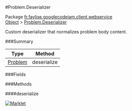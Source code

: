 #Problem.Deserializer

Package [fr.faylixe.googlecodejam.client.webservice](https://github.com/Faylixe/googlecodejam-client/blob/master/fr/faylixe/googlecodejam/client/webservice)<br>
[Object]() > [Problem.Deserializer](https://github.com/Faylixe/googlecodejam-client/blob/master/javadoc/fr/faylixe/googlecodejam/client/webservice/Problem/Deserializer.md)

Custom deserializer that normalizes problem body content.

###Summary


| Type | Method |
| --- | --- |
| [Problem](https://github.com/Faylixe/googlecodejam-client/blob/master/javadoc/fr/faylixe/googlecodejam/client/webservice/Problem.md) | deserialize |

###Fields


###Methods

####deserialize


[![Marklet](https://img.shields.io/badge/Generated%20by-Marklet-green.svg)](https://github.com/Faylixe/marklet)
